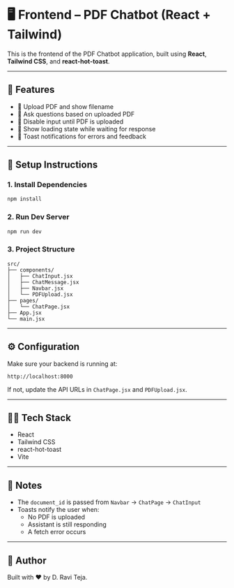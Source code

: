 # 🖥️ Frontend – PDF Chatbot (React + Tailwind)

This is the frontend of the PDF Chatbot application, built using **React**, **Tailwind CSS**, and **react-hot-toast**.

---

## 🚀 Features

- 📄 Upload PDF and show filename  
- 💬 Ask questions based on uploaded PDF  
- 🔐 Disable input until PDF is uploaded  
- 🔄 Show loading state while waiting for response  
- 🔔 Toast notifications for errors and feedback  

---

## 🧪 Setup Instructions

### 1. Install Dependencies

```bash
npm install
```

### 2. Run Dev Server

```bash
npm run dev
```

### 3. Project Structure

```
src/
├── components/
│   ├── ChatInput.jsx
│   ├── ChatMessage.jsx
│   ├── Navbar.jsx
│   └── PDFUpload.jsx
├── pages/
│   └── ChatPage.jsx
├── App.jsx
└── main.jsx
```

---

## ⚙️ Configuration

Make sure your backend is running at:

```
http://localhost:8000
```

If not, update the API URLs in `ChatPage.jsx` and `PDFUpload.jsx`.

---

## 🧑‍💻 Tech Stack

- React  
- Tailwind CSS  
- react-hot-toast  
- Vite  

---

## 📁 Notes

- The `document_id` is passed from `Navbar` → `ChatPage` → `ChatInput`
- Toasts notify the user when:
  - No PDF is uploaded  
  - Assistant is still responding  
  - A fetch error occurs  

---

## 🤝 Author

Built with ❤️ by D. Ravi Teja.
